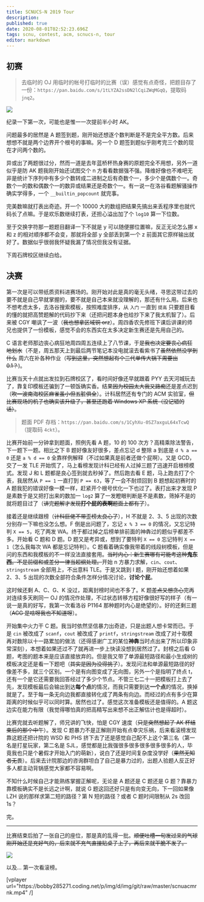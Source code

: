 ```yaml
---
title: SCNUCS-N 2019 Tour
description: 
published: true
date: 2020-08-01T02:52:23.696Z
tags: scnu, contest, acm, scnucs-n, tour
editor: markdown
---
```


## 初赛
> 去临时的 OJ 用临时的帐号打临时的比赛（误）感觉有点奇怪，把题目存了一份：`https://pan.baidu.com/s/1tLYZA2ssDN2lCqiZWqMGqQ`，提取码 `jnq2`。

![](https://bobby285271.coding.net/p/img/d/img/git/raw/master/scnuacm19.png)

纪录一下第一次，可能也是惟一一次提前半小时 AK。

问题最多的居然是 A 题签到题，刚开始还想逐个数判断是不是完全平方数。后来想想不就是两个边界开个根号的事嘛。另一个 D 题签到题似乎刚考完三个数的现在才问两个数的。

异或出了两题很过分，然而一道是去年蓝桥杯热身赛的原题完全不用想，另外一道似乎是防 AK 题我刚开始还试图交个 n 方看看数据强不强。降维好像也不难吧无非是统计下序列中有多少个数转成二进制之后有奇数个一，多少个是偶数个一。奇数个一的数和偶数个一的数异或结果还是奇数个一。有一说一在洛谷看题解骚操作确实学得多，一个 `__builtin_popcount` 就完事。

完美数嘛就打表出奇迹。开一个 10000 大的数组把结果先搞出来丢程序里也就代码长了点嘛。于是欢乐数继续打表，还担心溢出加了个 `log10` 算一下位数。

至于交换字符那一题题目翻译一下不就是 y 可以随便挪位置嘛，反正无论怎么挪 x 和 z 的相对顺序都不会变，那就将全部 y 全部丢到第一个 z 前面其它原样输出就好了。数据似乎很弱我怀疑我漏了情况但我没有证据。

下周石牌校区继续白给。

## 决赛
第一次是可以带纸质资料进赛场的。刚开始对此是真的毫无头绪，寻思这带过去的要不就是自己早就掌握的，要不就是自己本来就没理解的，那还有什么用。后来也不想考虑太多，去洛谷搜索模板，按照难度排序，从 `入门` 一直到 `提高` 只要题目看的懂的就把高赞题解的代码抄下来（还把问题本身也给抄下来了我太机智了）。后来被 CGY 嘲讽了一波（~~我也想拿区域铜 orz~~）。周四香农先修班下课后讲课的师兄也提供了一份模板，感觉不会的东西实在太多决定新生赛还是先用自己的。

C 语言老师那边丧心病狂地周四周五连续上了八节课，于是~~我也决定要丧心病狂地划水~~（不是，周五那天上到最后两节笔记本没电就滚去看紫书了~~虽然依然没学到什么~~ 周六在补各种作业（~~写到这里，突然想起有个三代单传大锅下周要出 0.1？~~)。

比赛当天十点就出发拉到石牌校区了，看时间好像还早就跟着 PYY 去天河城玩去了，靠复印模板还骗到了一顿饭确实香。结果~~因为校园太大我又路痴~~还是差点迟到（~~吹一波南海校区麻雀虽小但五脏俱全~~）。计科居然还有专门的 ACM 实验室，~~但比赛现场的机子也确实该升级了，甚至还跑着 Windows XP 系统（没记错的话）~~。

> 题面 PDF 存档：`https://pan.baidu.com/s/1CyhXu-0SZ7axguL64xTcwQ`（提取码 `4ckt`）。

比赛开始前一分钟拿到题面，照例先看 A 题，10 的 100 次方？高精乘除法警告，下一题下一题。相比之下 B 题好像友好很多，差点忘记 d 整除 a 到底是 `d % a == 0` 还是 `a % d == 0` 全靠样例解释（不过如果真是前者还做个屁啊）。又是 GCD，交了一发 TLE 开始慌了，马上看榜发现计科已经有人过掉三题了迅速开启根榜模式。发现 J 和 L 题都是良心签到就去秒掉了。然后跑去看 E 题，马上跑去打了个表，我居然从 `P == 1` 一直打到 `P == 63`，等了一会不耐烦回到 B 题想起初赛时的 A 题我犯的错误好像一模一样，赶紧开个根号优化一下也过了。表打出来才发现 P 是素数于是又把打出来的数加一 `log2` 算了一发瞪眼判断是不是素数，筛掉不是的就将题目过了（~~讲完题解才发现**打个屁的表啊**题面上都有了~~）。

接着还是继续跟榜（~~计科巨佬不带歪榜太良心了~~），H 不就是 2、3、5 出现的次数分别存一下嘛也没怎么想。F 倒是出问题了，忘记 `x % 3 == 0` 的情况，又忘记特判 `X == 5`，吃了两发 WA。终于都过掉之后榜单排前面的神犇过的题似乎都差不多。开始看 C 题和 D 题。D 题又是考异或，想到了要特判 `X == 0` 忘记特判 `X == 1`（怎么我每次 WA 都是忘记特判）。C 题看着确实像我带着的线段树模板，但是问的东西和我模板的不一样没法直接套用。~~当时内心：新生赛哪有可能考这种**鬼东西**。不是前缀和或差分一律当超纲处理。~~开始 n 方暴力求解，`cin`、`cout`、`stringstream` 全部用上，不出意料 TLE。于是又跳到 I 题，刚开始还想着如果 2、3、5 出现的次数全部符合条件怎样分情况讨论，**讨论个屁**。

这时候还剩 A、C、G、K 没过，距离封榜时间也不多了。K 题~~差点又想贪心~~完再对连续多天刷同一 OJ 的情况作处理，不过状态转移方程好像很好写的样子（有一说一是真的好写，我第一次看洛谷 P1164 那种题时内心是绝望的）。好的还剩三题（~~ACG 是啥呀我也不知道呀~~）。

开始集中火力干 C 题。我当时依然坚信暴力出奇迹，只是出题人想卡常而已。于是 `cin` 被改成了 `scanf`，`cout` 被改成了 `printf`，`stringstream` 改成了对十取模再对数除以十一路累加的做法（还得感谢广工的某位**神犇**当时点出来了所以印象非常深刻），本想着如果还过不了就再进一步上快读没想到居然过了。封榜之后看 G 题，考图的题本来是应该直接放弃的。但是我又带了单源最短路径和最小生成树的模板决定还是看一下题吧（~~其实是因为没得挑了~~）。发现问法和单源最短路径的好像差不多，就三个区别。一个是有向图变成了无向图，另外一个是指明了终点 t，还有一个是它还需要我回答经过了多少个节点。不管三七二十一把模板打上去了先，发现模板最后会输出到达**每个点**的情况，而我只需要到达**一个点**的情况，换掉就是了。至于每一条无向边我都直接转化成了两条有向边。而经过的点有多少在算距离的时候似乎可以同时算。居然也过了。感觉这次准备模板还是值得的。A 题这边实在能力有限（我觉得哪怕真的把高精写出来想不出正解估计也是得超时）。

比赛完就去听题解了，师兄讲的飞快，怕是 CGY 速度（~~只是突然想起了 AK 杯结束后的那个中午~~）。发现 C 题暴力不是正解刚开始有点幸灾乐祸，后来看滚榜发现靠这题还把计院的 WSD 和 PHS 挤下去了还是感觉自己配不上这个第三名（第一名是打星玩家，第二名是 SJL，感觉都是比我强很多很多很多很多很多的人，毕竟我也只是个暑假才开始入门的萌新），说白了还是时间复杂度没学好（~~果然无知者无畏~~）。后来去计院那边的咨询群坦白了自己是暴力过的，出题人验题人反正好多人都主动背锅感觉大家都不容易啊。

不知什么时候自己才能熟练掌握正解呢，无论是 A 题还是 C 题还是 G 题？靠暴力靠模板确实不是长远之计啊，就说 G 题这回还好只是有向变无向，下一回如果像 LZH 说的那样求第二短的路径？第 N 短的路径？或者 C 题时间限制从 2s 改回 1s？

完。

---

比赛结束后拍了一张自己的座位，那是真的乱得一批。~~顺便吐槽一句发过来的气球刚开始还是充好气的，后来就不充气直接贴桌子上了，再后来就干脆不发了。~~

![](https://bobby285271.coding.net/p/img/d/img/git/raw/master/817882057.jpg)

以及... 第一次看滚榜。

[vplayer url="https:\/\/bobby285271.coding.net\/p\/img\/d\/img\/git\/raw\/master\/scnuacmrnk.mp4"  /]